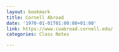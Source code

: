 ```yaml
---
layout: bookmark
title: Cornell Abroad
date: '1970-01-01T01:00:00+01:00'
link: https://www.cuabroad.cornell.edu/
categories: Class Notes

---
```

